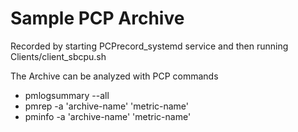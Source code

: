 # Sample PCP Archive
Recorded by starting PCPrecord_systemd service and then running Clients/client_sbcpu.sh  
  
The Archive can be analyzed with PCP commands
* pmlogsummary --all <archive-name>
* pmrep -a 'archive-name' 'metric-name'  
* pminfo  -a 'archive-name' 'metric-name'  
  

